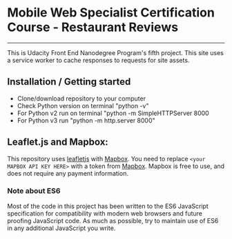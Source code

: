 # Mobile Web Specialist Certification Course - Restaurant Reviews
---

This is Udacity Front End Nanodegree Program's fifth project.  This site uses a service worker to cache responses to requests for site assets.

## Installation / Getting started

* Clone/download repository to your computer
* Check Python version on terminal "python -v"
* For Python v2 run on terminal "python -m SimpleHTTPServer 8000
* For Python v3 run "python -m http.server 8000"

## Leaflet.js and Mapbox:

This repository uses [leafletjs](https://leafletjs.com/) with [Mapbox](https://www.mapbox.com/). You need to replace `<your MAPBOX API KEY HERE>` with a token from [Mapbox](https://www.mapbox.com/). Mapbox is free to use, and does not require any payment information.

### Note about ES6

Most of the code in this project has been written to the ES6 JavaScript specification for compatibility with modern web browsers and future proofing JavaScript code. As much as possible, try to maintain use of ES6 in any additional JavaScript you write.

